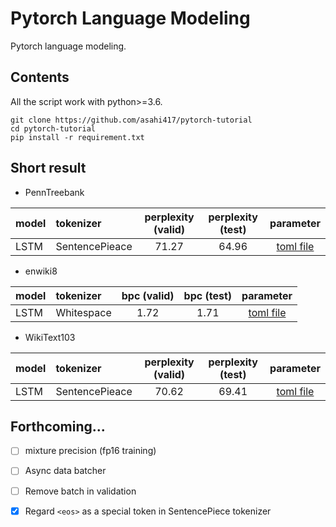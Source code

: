 # Pytorch Language Modeling
Pytorch language modeling.

## Contents
All the script work with python>=3.6. 

```
git clone https://github.com/asahi417/pytorch-tutorial
cd pytorch-tutorial
pip install -r requirement.txt
```

## Short result  

- PennTreebank

| model | tokenizer      |  perplexity (valid) | perplexity (test)  | parameter |
| ----- |:---------------|:-------------------:|:------------------:|:---------:|
| LSTM  | SentencePieace | 71.27               |  64.96             | [toml file](./parameters/PennTreebank/SentencePieceBPETokenizer/lstm.toml)  | 

- enwiki8

| model | tokenizer      |  bpc (valid) | bpc (test)  | parameter |
| ----- |:---------------|:------------:|:-----------:|:---------:|
| LSTM  | Whitespace     | 1.72         | 1.71        | [toml file](./parameters/enwiki8/WhitespaceTokenizer/lstm.toml)  | 

- WikiText103

| model | tokenizer      |  perplexity (valid) | perplexity (test)  | parameter |
| ----- |:---------------|:-------------------:|:------------------:|:---------:|
| LSTM  | SentencePieace | 70.62               | 69.41              | [toml file](./parameters/WikiText103/SentencePieceBPETokenizer/lstm.toml)  | 

## Forthcoming...
- [ ] mixture precision (fp16 training) 
- [ ] Async data batcher
- [ ] Remove batch in validation
- [x] Regard `<eos>` as a special token in SentencePiece tokenizer
  

